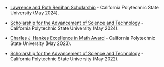 - [Lawrence and Ruth Renihan Scholarship](https://plannedgiving.calpoly.edu/scholarships/universitywide#:~:text=and%20senior%20students.-,Lawrence%20B.%20and%20Ruth%20B.%20Renihan%20Scholarship%20Endowment,-The%20Lawrence%20B) - California Polytechnic State University (May 2024).

- [Scholarship for the Advancement of Science and Technology](https://math.calpoly.edu/scholarships-awards#:~:text=Advancement%20of%20Science%20and%20Technology%20Scholarship) - California Polytechnic State University (May 2024).

- [Charles J. Hankes Excellence in Math Award](https://math.calpoly.edu/scholarships-awards#:~:text=Charles%20J.%20Hanks%20Mathematics) - California Polytechnic State University (May 2023).

- [Scholarship for the Advancement of Science and Technology](https://math.calpoly.edu/scholarships-awards#:~:text=Advancement%20of%20Science%20and%20Technology%20Scholarship) - California Polytechnic State University (May 2022).